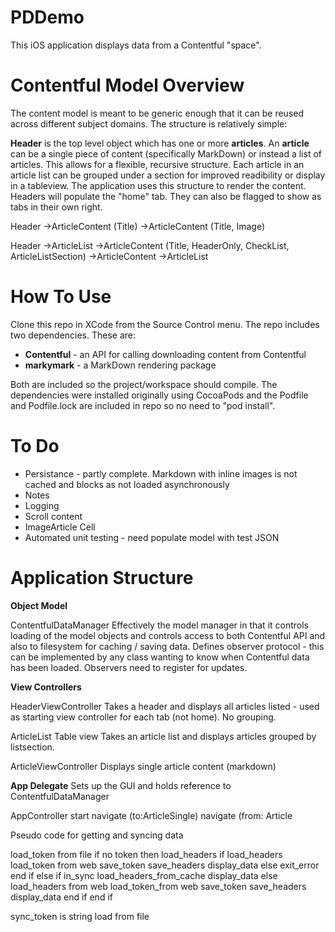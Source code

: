 #  PDDemo

This iOS application displays data from a Contentful "space".

#  Contentful Model Overview

The content model is meant to be generic enough that it can be reused across different subject domains. 
The structure is relatively simple:

**Header** is the top level object which has one or more **articles**. An **article** can be a single piece of content (specifically MarkDown) or instead a list of articles. This allows for a flexible, recursive structure. Each article in an article list can be grouped under a section for improved readibility or display in a tableview.
The application uses this structure to render the content. Headers will populate the "home" tab. They can also be flagged to show as tabs in their own right.

Header
->ArticleContent (Title)
->ArticleContent (Title, Image)

Header
->ArticleList
        ->ArticleContent (Title, HeaderOnly, CheckList, ArticleListSection)
        ->ArticleContent
        ->ArticleList
        
#  How To Use
Clone this repo in XCode from the Source Control menu. 
The repo includes two dependencies. These are:
* **Contentful** - an API for calling downloading content from Contentful
* **markymark** - a MarkDown rendering package

Both are included so the project/workspace should compile.
The dependencies were installed originally using CocoaPods and the Podfile and Podfile.lock are included in repo so no need to "pod install".

#  To Do
* Persistance - partly complete. Markdown with inline images is not  cached and blocks as not loaded asynchronously 
* Notes
* Logging
* Scroll content
* ImageArticle Cell
* Automated unit testing - need populate model with test JSON 

#  Application Structure

__Object Model__

ContentfulDataManager
Effectively the model manager in that it controls loading of the model objects and controls access to both Contentful API and also to filesystem for caching / saving data.
Defines observer protocol - this can be implemented by any class wanting to know when Contentful data has been loaded. Observers need to register for updates.

__View Controllers__

HeaderViewController
Takes a header and displays all articles listed - used as starting view controller for each tab (not home). No grouping.

ArticleList Table view
Takes an article list and displays articles grouped by listsection.

ArticleViewController
Displays single article content (markdown)


__App Delegate__
Sets up the GUI and holds reference to ContentfulDataManager

AppController
start 
navigate (to:ArticleSingle)
navigate (from: Article
    


Pseudo code for getting and syncing data

load_token from file
if no token then load_headers
    if load_headers 
        load_token from web
        save_token
        save_headers
        display_data
    else
        exit_error
    end if
else
    if in_sync
        load_headers_from_cache
        display_data
    else
        load_headers from web
        load_token_from web
        save_token
        save_headers
        display_data
    end if
end if

 sync_token is string
 load from file
 


